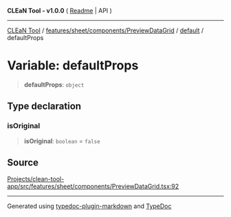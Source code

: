 **CLEaN Tool - v1.0.0** ( [Readme](../../../../../../../README.md) \| API )

***

[CLEaN Tool](../../../../../../../modules.md) / [features/sheet/components/PreviewDataGrid](../../../README.md) / [default](../README.md) / defaultProps

# Variable: defaultProps

> **defaultProps**: `object`

## Type declaration

### isOriginal

> **isOriginal**: `boolean` = `false`

## Source

[Projects/clean-tool-app/src/features/sheet/components/PreviewDataGrid.tsx:92](https://github.com/yuckyh/clean-tool-app/)

***

Generated using [typedoc-plugin-markdown](https://www.npmjs.com/package/typedoc-plugin-markdown) and [TypeDoc](https://typedoc.org/)
